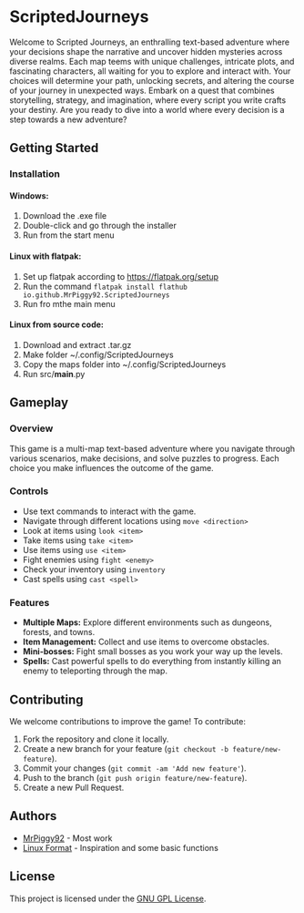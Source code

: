 # ScriptedJourneys

Welcome to Scripted Journeys, an enthralling text-based adventure where your decisions shape the narrative and uncover hidden mysteries across diverse realms. Each map teems with unique challenges, intricate plots, and fascinating characters, all waiting for you to explore and interact with. Your choices will determine your path, unlocking secrets, and altering the course of your journey in unexpected ways. Embark on a quest that combines storytelling, strategy, and imagination, where every script you write crafts your destiny. Are you ready to dive into a world where every decision is a step towards a new adventure?

## Getting Started

### Installation
#### Windows:
 1. Download the .exe file
 2. Double-click and go through the installer
 3. Run from the start menu
#### Linux with flatpak:
 1. Set up flatpak according to https://flatpak.org/setup
 2. Run the command `flatpak install flathub io.github.MrPiggy92.ScriptedJourneys`
 3. Run fro mthe main menu
#### Linux from source code:
 1. Download and extract .tar.gz
 2. Make folder ~/.config/ScriptedJourneys
 3. Copy the maps folder into ~/.config/ScriptedJourneys
 4. Run src/__main__.py
## Gameplay

### Overview
This game is a multi-map text-based adventure where you navigate through various scenarios, make decisions, and solve puzzles to progress. Each choice you make influences the outcome of the game.

### Controls
- Use text commands to interact with the game.
- Navigate through different locations using `move <direction>`
- Look at items using `look <item>`
- Take items using `take <item>`
- Use items using `use <item>`
- Fight enemies using `fight <enemy>`
- Check your inventory using `inventory`
- Cast spells using `cast <spell>`

### Features
- **Multiple Maps:** Explore different environments such as dungeons, forests, and towns.
- **Item Management:** Collect and use items to overcome obstacles.
- **Mini-bosses:** Fight small bosses as you work your way up the levels.
- **Spells:** Cast powerful spells to do everything from instantly killing an enemy to teleporting through the map.

## Contributing

We welcome contributions to improve the game! To contribute:
1. Fork the repository and clone it locally.
2. Create a new branch for your feature (`git checkout -b feature/new-feature`).
3. Commit your changes (`git commit -am 'Add new feature'`).
4. Push to the branch (`git push origin feature/new-feature`).
5. Create a new Pull Request.

## Authors

- [MrPiggy92](https://github.com/MrPiggy92) - Most work
- [Linux Format](https://linuxformat.com) - Inspiration and some basic functions

## License

This project is licensed under the [GNU GPL License](LICENSE).
